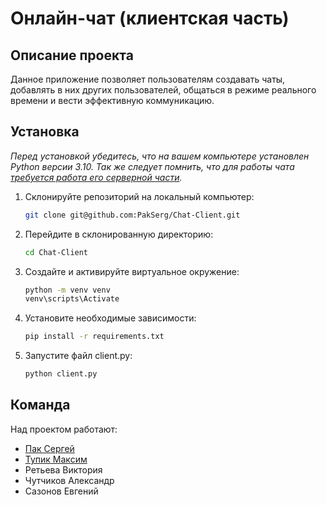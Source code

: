 # Онлайн-чат (клиентская часть) 
## Описание проекта 
Данное приложение позволяет пользователям создавать чаты, добавлять в них других пользователей, общаться в режиме реального времени и вести эффективную коммуникацию. 
## Установка 
_Перед установкой убедитесь, что на вашем компьютере установлен Python версии 3.10. Так же следует помнить, что для работы чата [требуется работа его серверной части](https://github.com/PakSerg/Chat-Server)._
1. Склонируйте репозиторий на локальный компьютер:
    ```bash 
    git clone git@github.com:PakSerg/Chat-Client.git
    ``` 
2. Перейдите в склонированную директорию: 
    ```bash 
    cd Chat-Client
    ``` 
3. Создайте и активируйте виртуальное окружение: 
    ```bash 
    python -m venv venv
    venv\scripts\Activate
    ```  
4. Установите необходимые зависимости: 
    ```bash 
    pip install -r requirements.txt 
    ``` 
5. Запустите файл client.py:
    ```bash 
    python client.py
    ```  
## Команда 
Над проектом работают:
- [Пак Сергей](https://github.com/PakSerg) 
- [Тупик Максим](https://github.com/ComeToTupik) 
- Ретьева Виктория 
- Чутчиков Александр
- Сазонов Евгений 